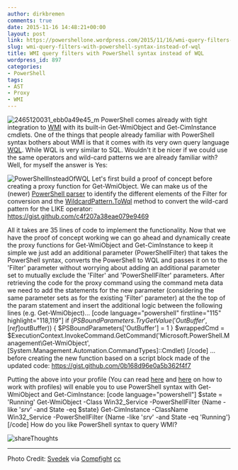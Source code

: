 ```yaml
---
author: dirkbremen
comments: true
date: 2015-11-16 14:48:21+00:00
layout: post
link: https://powershellone.wordpress.com/2015/11/16/wmi-query-filters-with-powershell-syntax-instead-of-wql/
slug: wmi-query-filters-with-powershell-syntax-instead-of-wql
title: WMI query filters with PowerShell syntax instead of WQL
wordpress_id: 897
categories:
- PowerShell
tags:
- AST
- Proxy
- WMI
---
```


![2465120031_ebb0a49e45_m](https://powershellone.files.wordpress.com/2015/11/2465120031_ebb0a49e45_m.jpg)
PowerShell comes already with tight integration to [WMI](https://msdn.microsoft.com/en-us/library/aa384642%28v=vs.85%29.aspx) with its built-in Get-WmiObject and Get-CimInstance cmdlets. One of the things that people already familiar with PowerShell syntax bothers about WMI is that it comes with its very own query language [WQL](https://msdn.microsoft.com/en-us/library/aa394606%28v=vs.85%29.aspx). While WQL is very similar to SQL. Wouldn't it be nicer if we could use the same operators and wild-card patterns we are already familiar with?
Well, for myself the answer is Yes:

![PowerShellInsteadOfWQL](https://powershellone.files.wordpress.com/2015/11/powershellinsteadofwql1.png)
Let's first build a proof of concept before creating a proxy function for Get-WmiObject. We can make us of the (newer) [PowerShell parser](https://msdn.microsoft.com/en-us/library/system.management.automation.language.parser.parseinput%28v=vs.85%29.aspx) to identify the different elements of the Filter for conversion and the [WildcardPattern.ToWql](https://msdn.microsoft.com/en-us/library/system.management.automation.wildcardpattern.towql%28v=vs.85%29.aspx) method to convert the wild-card pattern for the LIKE operator:
https://gist.github.com/c4f207a38eae079e9469

All it takes are 35 lines of code to implement the functionality.
Now that we have the proof of concept working we can go ahead and dynamically create the proxy functions for Get-WmiObject and Get-CimInstance to keep it simple we just add an additional parameter (PowerShellFilter) that takes the PowerShell syntax, converts the PowerShell to WQL and passes it on to the 'Filter' parameter without worrying about adding an additional parameter set to mutually exclude the 'Filter' and 'PowerShellFilter' parameters. After retrieving the code for the proxy command using the command meta data we need to add the statements for the new parameter (considering the same parameter sets as for the existing 'Filter' parameter) at the the top of the param statement and insert the additional logic between the following lines (e.g. Get-WmiObject)...
[code language="powershell" firstline="115" highlight="118,119"]
if ($PSBoundParameters.TryGetValue('OutBuffer', [ref]$outBuffer))
{
$PSBoundParameters['OutBuffer'] = 1
}
$wrappedCmd = $ExecutionContext.InvokeCommand.GetCommand('Microsoft.PowerShell.Management\Get-WmiObject', [System.Management.Automation.CommandTypes]::Cmdlet)
[/code]
... before creating the new function based on a script block made of the updated code:
https://gist.github.com/0b168d96e0a5b362f4f7

Putting the above into your profile (You can read [here](http://www.computerperformance.co.uk/powershell/powershell_profile_ps1.htm) and [here](http://blogs.technet.com/b/heyscriptingguy/archive/2012/05/21/understanding-the-six-powershell-profiles.aspx) on how to work with profiles) will enable you to use PowerShell syntax with Get-WmiObject and Get-CimInstance:
[code language="powershell"]
$state = 'Running'
Get-WmiObject -Class Win32_Service -PowerShellFilter {Name -like '*srv*' -and State -eq $state}
Get-CimInstance -ClassName Win32_Service -PowerShellFilter {Name -like '*srv*' -and State -eq 'Running'}
[/code]
How do you like PowerShell syntax to query WMI?

![shareThoughts](https://powershellone.files.wordpress.com/2015/10/sharethoughts.jpg)



* * *



Photo Credit: [Svedek](https://www.flickr.com/photos/49583217@N00/2465120031/) via [Compfight](http://compfight.com) [cc](https://creativecommons.org/licenses/by-nc-nd/2.0/)
